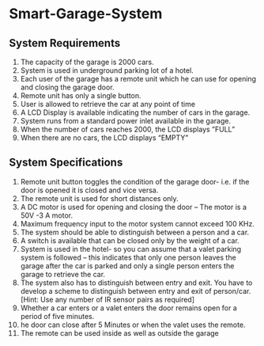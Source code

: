 # Smart-Garage-System

## System Requirements
<ol>
<li>The capacity of the garage is 2000 cars.</li>
<li>System is used in underground parking lot of a hotel.</li>
<li>Each user of the garage has a remote unit which he can use for opening and closing the garage door.</li>
<li>Remote unit has only a single button.</li>
<li>User is allowed to retrieve the car at any point of time</li>
<li>A LCD Display is available indicating the number of cars in the garage.</li>
<li>System runs from a standard power inlet available in the garage.</li>
<li>When the number of cars reaches 2000, the LCD displays ”FULL”</li>
<li>When there are no cars, the LCD displays “EMPTY”</li>
</ol>

## System Specifications
<ol>
<li>Remote unit button toggles the condition of the garage door- i.e. if the door is opened it is closed
and vice versa.</li>
<li>The remote unit is used for short distances only.</li>
<li>A DC motor is used for opening and closing the door – The motor is a 50V -3 A motor.</li>
<li>Maximum frequency input to the motor system cannot exceed 100 KHz.</li>
<li>The system should be able to distinguish between a person and a car.</li>
<li>A switch is available that can be closed only by the weight of a car.</li>
<li>System is used in the hotel- so you can assume that a valet parking system is followed – this
indicates that only one person leaves the garage after the car is parked and only a single person
enters the garage to retrieve the car.</li>
<li>The system also has to distinguish between entry and exit. You have to develop a scheme to
distinguish between entry and exit of person/car. [Hint: Use any number of IR sensor pairs as
required]</li>
<li>Whether a car enters or a valet enters the door remains open for a period of five minutes.</li>
<li>he door can close after 5 Minutes or when the valet uses the remote.</li>
<li>The remote can be used inside as well as outside the garage</li>
</ol>
